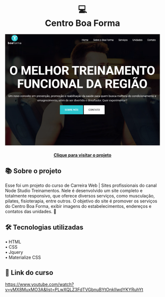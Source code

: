 <h1 align="center">
  💻<br>Centro Boa Forma
</h1>

![Design preview for the blog-codar](./assets/images//project-image.png)

<h4 align="center"><a href="https://lucasgabriell97.github.io/attendance-list/">Clique para visitar o projeto</a></h4>

## 📚 Sobre o projeto

Esse foi um projeto do curso de Carreira Web | Sites profissionais do canal Node Studio Treinamentos. Nele é desenvolvido um site completo e totalmente responsivo, que oferece diversos serviços, como musculação, pilates, fisioterapia, entre outros. O objetivo do site é promover os serviços do Centro Boa Forma, exibir imagens do estabelecimentos, endereços e contatos das unidades. 🚀

## 🛠️ Tecnologias utilizadas

• HTML<br>
• CSS<br>
• Jquery<br>
• Materialize CSS

## 🔗 Link do curso

https://www.youtube.com/watch?v=yMX8MuxMO3A&list=PLwXQLZ3FdTVGbnuBYtOnkIIwdYKYRuhYt
